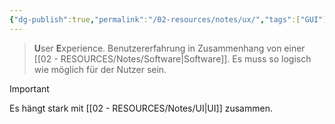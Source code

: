 ```yaml
---
{"dg-publish":true,"permalink":"/02-resources/notes/ux/","tags":["GUI"],"noteIcon":"","updated":"2024-08-02T05:28:27.598+02:00"}
---
```


> **U**ser **E**xperience.
> Benutzererfahrung in Zusammenhang von einer [[02 - RESOURCES/Notes/Software\|Software]].
> Es muss so logisch wie möglich für der Nutzer sein.

> [!important]
> Es hängt stark mit [[02 - RESOURCES/Notes/UI\|UI]] zusammen.